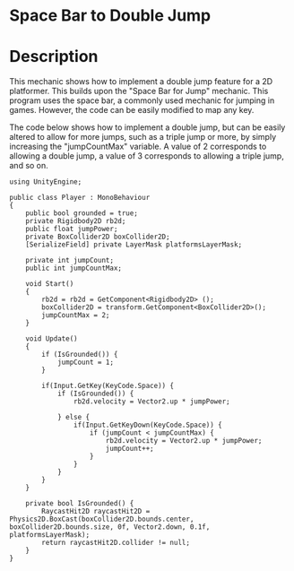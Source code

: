 # Space Bar to Double Jump

# Description
This mechanic shows how to implement a double jump feature for a 2D platformer. This builds upon the
"Space Bar for Jump" mechanic. This program uses the space bar, a commonly used mechanic for jumping
in games. However, the code can be easily modified to map any key. 

The code below shows how to implement a double jump, but can be easily altered to allow for more jumps,
such as a triple jump or more, by simply increasing the "jumpCountMax" variable. A value of 2 corresponds
to allowing a double jump, a value of 3 corresponds to allowing a triple jump, and so on.

    using UnityEngine;

    public class Player : MonoBehaviour
    {
        public bool grounded = true;
        private Rigidbody2D rb2d;
        public float jumpPower;
        private BoxCollider2D boxCollider2D;
        [SerializeField] private LayerMask platformsLayerMask;

        private int jumpCount;
        public int jumpCountMax;

        void Start()
        {
            rb2d = rb2d = GetComponent<Rigidbody2D> ();
            boxCollider2D = transform.GetComponent<BoxCollider2D>();
            jumpCountMax = 2;
        }

        void Update()
        {
            if (IsGrounded()) {
                jumpCount = 1;
            }

            if(Input.GetKey(KeyCode.Space)) {
                if (IsGrounded()) {
                    rb2d.velocity = Vector2.up * jumpPower;

                } else {
                    if(Input.GetKeyDown(KeyCode.Space)) {
                        if (jumpCount < jumpCountMax) {
                            rb2d.velocity = Vector2.up * jumpPower;
                            jumpCount++;
                        }
                    }
                }
            }
        }

        private bool IsGrounded() {
            RaycastHit2D raycastHit2D = Physics2D.BoxCast(boxCollider2D.bounds.center, boxCollider2D.bounds.size, 0f, Vector2.down, 0.1f, platformsLayerMask);
            return raycastHit2D.collider != null;
        }
    }
